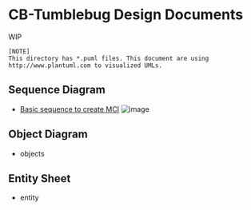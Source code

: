 # CB-Tumblebug Design Documents

WIP

```
[NOTE]
This directory has *.puml files. This document are using
http://www.plantuml.com to visualized UMLs.
```

## Sequence Diagram

* [Basic sequence to create MCI](http://www.plantuml.com/plantuml/proxy?cache=no&src=https://raw.githubusercontent.com/cloud-barista/cb-tumblebug/main/docs/designUML/seq-create-mci.puml)
  ![image](https://user-images.githubusercontent.com/5966944/134637428-c3cbb328-7035-4380-8ea7-4e059baf6a72.png)

## Object Diagram

* objects

## Entity Sheet

* entity
